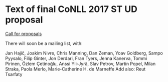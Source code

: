 # Text of final CoNLL 2017 ST UD proposal

[Call for proposals](http://www.conll.org/cfprop-sharedtask-2017)

There will soon be a mailing list, with:

Jan Hajič, Joakim Nivre, Chris Manning, Dan Zeman, Yoav Goldberg, Sampo Pyysalo, 
Filip Ginter, Jon Derdari, Fran Tyers, Jenna Kanerva, Tommi Pirinen, 
Özlem Çetinoğlu, Anssi Yli-Jyrä, Slav Petrov, Martin Popel, Milan Straka, 
Paola Merlo, Marie-Catherine H. de Marneffe
Add also:
Reut Tsarfaty

